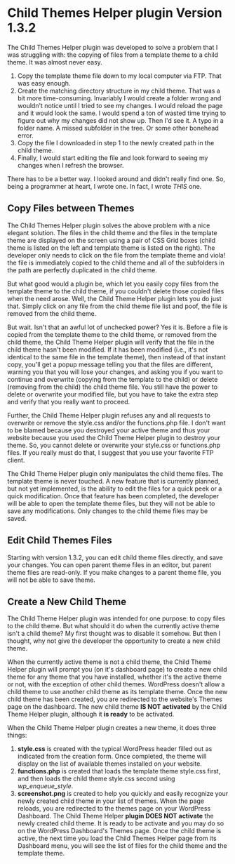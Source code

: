 # Child Themes Helper plugin Version 1.3.2
The Child Themes Helper plugin was developed to solve a problem that I was struggling with: the copying of files from a template theme to a child theme. It was almost never easy.
1. Copy the template theme file down to my local computer via FTP. That was easy enough.
1. Create the matching directory structure in my child theme. That was a bit more time-consuming. Invariably I would create a folder wrong and wouldn't notice until I tried to see my changes. I would reload the page and it would look the same. I would spend a ton of wasted time trying to figure out why my changes did not show up. Then I'd see it. A typo in a folder name. A missed subfolder in the tree. Or some other bonehead error.
1. Copy the file I downloaded in step 1 to the newly created path in the child theme.
1. Finally, I would start editing the file and look forward to seeing my changes when I refresh the browser.

There has to be a better way. I looked around and didn't really find one. So, being a programmer at heart, I wrote one. In fact, I wrote *THIS* one.

## Copy Files between Themes
The Child Themes Helper plugin solves the above problem with a nice elegant solution. The files in the child theme and the files in the template theme are displayed on the screen using a pair of CSS Grid boxes (child theme is listed on the left and template theme is listed on the right). The developer only needs to click on the file from the template theme and viola! the file is immediately copied to the child theme and all of the subfolders in the path are perfectly duplicated in the child theme.

But what good would a plugin be, which let you easily copy files from the template theme to the child theme, if you couldn't delete those copied files when the need arose. Well, the Child Theme Helper plugin lets you do just that. Simply click on any file from the child theme file list and poof, the file is removed from the child theme.

But wait. Isn't that an awful lot of unchecked power? Yes it is. Before a file is copied from the template theme to the child theme, or removed from the child theme, the Child Theme Helper plugin will verify that the file in the child theme hasn't been modified. If it has been modified (i.e., it's not identical to the same file in the template theme), then instead of that instant copy, you'll get a popup message telling you that the files are different, warning you that you will lose your changes, and asking you if you want to continue and overwrite (copying from the template to the child) or delete (removing from the child) the child theme file. You still have the power to delete or overwrite your modified file, but you have to take the extra step and verify that you really want to proceed.

Further, the Child Theme Helper plugin refuses any and all requests to overwrite or remove the style.css and/or the functions.php file. I don't want to be blamed because you destroyed your active theme and thus your website because you used the Child Theme Helper plugin to destroy your theme. So, you cannot delete or overwrite your style.css or functions.php files. If you really must do that, I suggest that you use your favorite FTP client.

The Child Theme Helper plugin only manipulates the child theme files. The template theme is never touched. A new feature that is currently planned, but not yet implemented, is the ability to edit the files for a quick peek or a quick modification. Once that feature has been completed, the developer will be able to open the template theme files, but they will not be able to save any modifications. Only changes to the child theme files may be saved.

## Edit Child Themes Files
Starting with version 1.3.2, you can edit child theme files directly, and save your changes. You can open parent theme files in an editor, but parent theme files are read-only. If you make changes to a parent theme file, you will not be able to save theme.

## Create a New Child Theme
The Child Theme Helper plugin was intended for one purpose: to copy files to the child theme. But what should it do when the currently active theme isn't a child theme? My first thought was to disable it somehow. But then I thought, why not give the developer the opportunity to create a new child theme.

When the currently active theme is not a child theme, the Child Theme Helper plugin will prompt you (on it's dashboard page) to create a new child theme for any theme that you have installed, whether it's the active theme or not, with the exception of other child themes. WordPress doesn't allow a child theme to use another child theme as its template theme. Once the new child theme has been created, you are redirected to the website's Themes page on the dashboard. The new child theme __IS NOT activated__ by the Child Theme Helper plugin, although it __is ready__ to be activated.

When the Child Theme Helper plugin creates a new theme, it does three things:
1. __style.css__ is created with the typical WordPress header filled out as indicated from the creation form. Once completed, the theme will display on the list of available themes installed on your website.
1. __functions.php__ is created that loads the template theme style.css first, and then loads the child theme style.css second using *wp_enqueue_style*.
1. __screenshot.png__ is created to help you quickly and easily recognize your newly created child theme in your list of themes. When the page reloads, you are redirected to the themes page on your WordPress Dashboard. The Child Theme Helper __plugin DOES NOT activate__ the newly created child theme. It is ready to be activate and you may do so on the WordPress Dashboard's Themes page. Once the child theme is active, the next time you load the Child Themes Helper page from its Dashboard menu, you will see the list of files for the child theme and the template theme.
